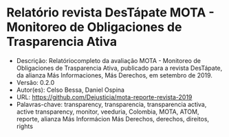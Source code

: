 # Relatório revista DesTápate MOTA - Monitoreo de Obligaciones de Trasparencia Ativa

- Descrição: Relatóriocompleto da avaliação MOTA - Monitoreo de Obligaciones de Trasparencia Ativa, publicado para a revista DesTápate, da alianza Más
        Informaciones, Más Derechos, em setembro de 2019.
- Versão: 0.2.0
- Autor(es): Celso Bessa, Daniel Ospina
- URL: https://github.com/Dejusticia/mota-reporte-revista-2019
- Palavras-chave: transparency, transparencia, transparencia activa, active transparency, monitor, veeduria, Colombia, MOTA, ATOM, reporte, alianza Más Informácion Más Derechos, derechos, direitos, rights
